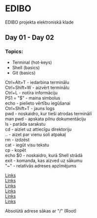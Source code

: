 # EDIBO
EDIBO projekta elektroniskā klade
## Day 01 - Day 02
### Topics:  
- Terminal (hot-keys)
- Shell (basics)
- Git (basics)

Ctrl+Alt+T - iedarbina terminālu  
Ctrl+Shift+W - aizvērt terminālu  
Ctrl+L - notīra informāciju  
PS1 = "$" - maina simbolus  
echo - pielieto vērtību iegūšanai  
Ctrl+Shift+T - jauns logs  
pwd - noskaidro, kur tieši atrodas terminālī  
man pwd - apskata pilnu dokumentāciju  
ls - parāda sarakstu  
cd - aiziet uz attiecīgu direktoriju  
.. - aizet par vienu soli atpakaļ  
rm - izdzēst  
cat - iegūt visu tekstu  
cp - kopēt  
echo $0 - noskaidro, kurā Shell strādā  
exit - komanda, kas aizved uz sākumu  
"~" - relatīvās adreses apzīmējums  


[Links](https://www.howtogeek.com/412055/37-important-linux-commands-you-should-know/)  
[Links](https://maker.pro/linux/tutorial/basic-linux-commands-for-beginners)  
[Links](https://www.tecmint.com/linux-commands-cheat-sheet/)  
[Links](http://linuxcommand.org/lc3_lts0010.php)  
[Links](https://www.geeksforgeeks.org/basic-shell-commands-in-linux/)  
[Links](https://www.thegeekdiary.com/unix-linux-what-is-a-shell-what-are-different-shells/)  

Absolūtā adrese sākas ar "/" (Root)  

